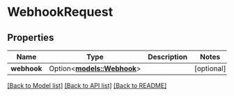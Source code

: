 # WebhookRequest

## Properties

Name | Type | Description | Notes
------------ | ------------- | ------------- | -------------
**webhook** | Option<[**models::Webhook**](Webhook.md)> |  | [optional]

[[Back to Model list]](../README.md#documentation-for-models) [[Back to API list]](../README.md#documentation-for-api-endpoints) [[Back to README]](../README.md)


